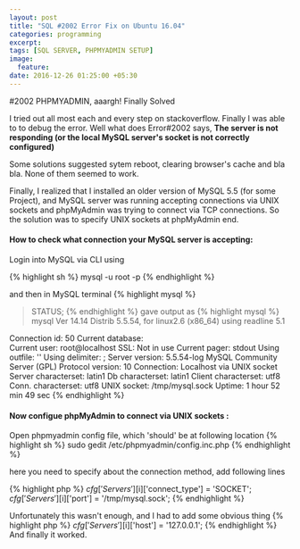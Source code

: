 ```yaml
---
layout: post
title: "SQL #2002 Error Fix on Ubuntu 16.04"
categories: programming
excerpt:
tags: [SQL SERVER, PHPMYADMIN SETUP]
image:
  feature:
date: 2016-12-26 01:25:00 +05:30
---
```


#2002 PHPMYADMIN, aaargh! Finally Solved

I tried out all most each and every step on stackoverflow.
Finally I was able to to debug the error.
Well what does Error#2002 says, **The server is not responding (or the local MySQL server's socket is not correctly configured)**

Some solutions suggested sytem reboot, clearing browser's cache and bla bla. None of them seemed to work.

Finally, I realized that I installed an older version of MySQL 5.5 (for some Project), and MySQL server was running accepting connections via UNIX sockets and phpMyAdmin was trying to connect via TCP connections. So the solution was to specify UNIX sockets at phpMyAdmin end.

#### How to check what connection your MySQL server is accepting:
Login into MySQL via CLI using

{% highlight sh %}
mysql -u root -p
{% endhighlight %}

and then in MySQL terminal
{% highlight mysql %}
> STATUS;
{% endhighlight %}
gave output as 
{% highlight mysql %}
mysql  Ver 14.14 Distrib 5.5.54, for linux2.6 (x86_64) using readline 5.1

Connection id:		50
Current database:	
Current user:		root@localhost
SSL:			Not in use
Current pager:		stdout
Using outfile:		''
Using delimiter:	;
Server version:		5.5.54-log MySQL Community Server (GPL)
Protocol version:	10
Connection:		Localhost via UNIX socket
Server characterset:	latin1
Db     characterset:	latin1
Client characterset:	utf8
Conn.  characterset:	utf8
UNIX socket:		/tmp/mysql.sock
Uptime:			1 hour 52 min 49 sec
{% endhighlight %}

#### Now configue phpMyAdmin to connect via UNIX sockets :
Open phpmyadmin config file, which 'should' be at following location
{% highlight sh %}
sudo gedit /etc/phpmyadmin/config.inc.php
{% endhighlight %}

here you need to specify about the connection method, add following lines

{% highlight php %}
$cfg['Servers'][$i]['connect_type'] = 'SOCKET';
$cfg['Servers'][$i]['port'] = '/tmp/mysql.sock';
{% endhighlight %}

Unfortunately this wasn't enough, and I had to add some obvious thing
{% highlight php %}
$cfg['Servers'][$i]['host'] = '127.0.0.1';
{% endhighlight %}
And finally it worked.